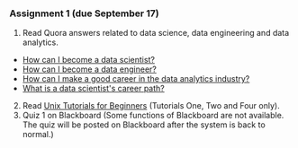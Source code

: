 ### Assignment 1 (due September 17)
1. Read Quora answers related to data science, data engineering and data analytics. 
  - [How can I become a data scientist?](https://www.quora.com/How-can-I-become-a-data-scientist-1)
  - [How can I become a data engineer?](https://www.quora.com/How-do-I-become-a-data-engineer)
  - [How can I make a good career in the data analytics industry?](https://www.quora.com/How-can-I-make-a-good-career-in-the-data-analytics-industry-What-are-the-skills-I-need-to-develop-if-I-have-to-start-from-scratch)
  - [What is a data scientist's career path?](https://www.quora.com/What-is-a-data-scientists-career-path-1)
2. Read [Unix Tutorials for Beginners](http://www.ee.surrey.ac.uk/Teaching/Unix/) (Tutorials One, Two and Four only).
3. Quiz 1 on Blackboard (Some functions of Blackboard are not available. The quiz will be posted on Blackboard after the system is back to normal.)